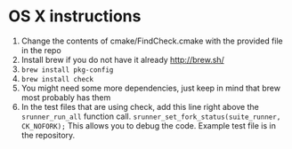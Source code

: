 # OS X instructions

1. Change the contents of cmake/FindCheck.cmake with the provided file in the repo
2. Install brew if you do not have it already http://brew.sh/
3. ```brew install pkg-config```
4. ```brew install check```
5. You might need some more dependencies, just keep in mind that brew most probably has them
6. In the test files that are using check, add this line right above the ```srunner_run_all``` function call.
   ```srunner_set_fork_status(suite_runner, CK_NOFORK);```
   This allows you to debug the code. Example test file is in the repository.
